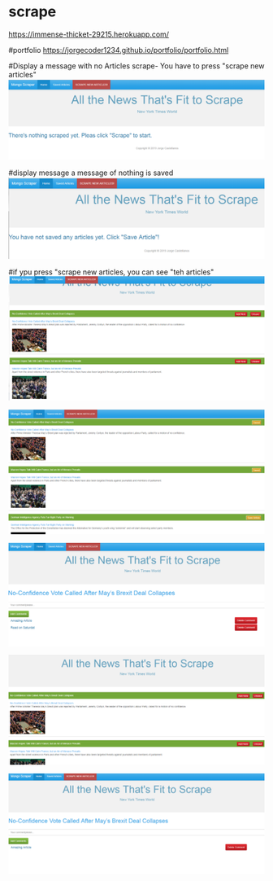 # scrape

https://immense-thicket-29215.herokuapp.com/

#portfolio
https://jorgecoder1234.github.io/portfolio/portfolio.html


#Display a message with no Articles scrape- You have to press "scrape new articles"
![](models/image1.PNG)


#display message a message of nothing is saved
![](models/image2.PNG)

#if ypu press "scrape new articles, you can see "teh articles"
![](models/image3.PNG)

![](models/image4.PNG)


![](models/image5.PNG)


![](models/image6.PNG)


![](models/image7.PNG)

